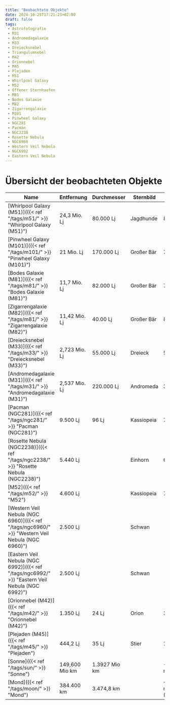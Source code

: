 ```yaml
---
title: "Beobachtete Objekte"
date: 2024-10-25T17:21:23+02:00
draft: false
tags:
 - Astrofotografie
 - M31
 - Andromedagalaxie
 - M33
 - Dreiecksnebel
 - Triangulumnebel
 - M42
 - Orionnebel
 - M45
 - Plejaden
 - M51
 - Whirlpool Galaxy
 - M52
 - Offener Sternhaufen 
 - M81
 - Bodes Galaxie
 - M82
 - Zigarrengalaxie
 - M101
 - Pinwheel Galaxy
 - NGC281
 - Pacman 
 - NGC2238
 - Rosette Nebula
 - NGC6960
 - Western Veil Nebula
 - NGC6992
 - Eastern Veil Nebula
---
```


# Übersicht der beobachteten Objekte

| Name                                                                                            | Entfernung     | Durchmesser   | Sternbild  | Helligkeit             |
|-------------------------------------------------------------------------------------------------|----------------|---------------|------------|------------------------|
| [Whirlpool Galaxy (M51)]({{< ref "/tags/m51/" >}} "Whirlpool Galaxy (M51)")                     | 24,3 Mio. Lj   | 80.000 Lj     | Jagdhunde  | 8,1 mag                |
| [Pinwheel Galaxy (M101)]({{< ref "/tags/m101/" >}} "Pinwheel Galaxy (M101)")                    | 21 Mio. Lj     | 170.000 Lj    | Großer Bär | 7,5 mag                |
| [Bodes Galaxie (M81)]({{< ref "/tags/m81/" >}} "Bodes Galaxie (M81)")                           | 11,7 Mio. Lj   | 82.000 Lj     | Großer Bär | 7,0 mag                |
| [Zigarrengalaxie (M82)]({{< ref "/tags/m81/" >}} "Zigarrengalaxie (M82)")                       | 11,42 Mio. Lj  | 40.00 Lj      | Großer Bär | 8,6 mag                |
| [Dreiecksnebel (M33)]({{< ref "/tags/m33/" >}} "Dreiecksnebel (M33)")                           | 2,723 Mio. Lj  | 55.000 Lj     | Dreieck    | 5,7 mag                |
| [Andromedagalaxie (M31)]({{< ref "/tags/m31/" >}} "Andromedagalaxie (M31)")                     | 2,537 Mio. Lj  | 220.000 Lj    | Andromeda  | 3,5 mag                |
| [Pacman (NGC281)]({{< ref "/tags/ngc281/" >}} "Pacman (NGC281)")                                | 9.500 Lj       | 96 Lj         | Kassiopeia | 7,4 mag                |
| [Rosette Nebula (NGC2238)]({{< ref "/tags/ngc2238/" >}} "Rosette Nebula (NGC2238)")             | 5.440 Lj       |               | Einhorn    | 6,0 mag                |
| [M52]({{< ref "/tags/m52/" >}} "M52")                                                           | 4.600 Lj       |               | Kassiopeia | 7,3 mag                |
| [Western Veil Nebula (NGC 6960)]({{< ref "/tags/ngc6960/" >}} "Western Veil Nebula (NGC 6960)") | 2.500 Lj       |               | Schwan     |                        |
| [Eastern Veil Nebula (NGC 6992)]({{< ref "/tags/ngc6992/" >}} "Eastern Veil Nebula (NGC 6992)") | 2.500 Lj       |               | Schwan     |                        |
| [Orionnebel (M42)]({{< ref "/tags/m42/" >}} "Orionnebel (M42)")                                 | 1.350 Lj       | 24 Lj         | Orion      | 3,7 mag                |
| [Plejaden (M45)]({{< ref "/tags/m45/" >}} "Plejaden")                                           | 444,2 Lj       | 35 Lj         | Stier      | 1,6 mag                |
| [Sonne]({{< ref "/tags/sun/" >}} "Sonne")                                                       | 149,600 Mio km | 1.3927 Mio km |            | -26,74 mag             |
| [Mond]({{< ref "/tags/moon/" >}} "Mond")                                                        | 384.400 km     | 3.474,8 km    |            | −12,74 mag  (Vollmond) |

